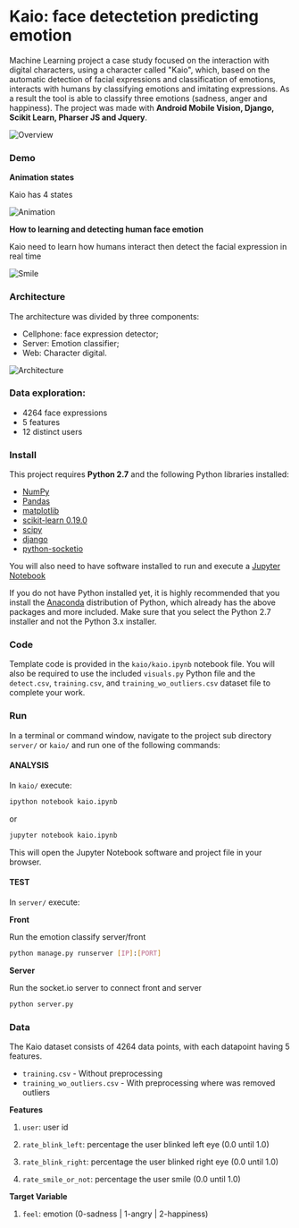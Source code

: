 # Kaio: face detectetion predicting emotion
Machine Learning project a case study focused on the interaction with digital characters, using a character called "Kaio", which, based on the automatic detection of facial expressions and classification of emotions, interacts with humans by classifying emotions and imitating expressions. As a result the tool is able to classify three emotions (sadness, anger and happiness). The project was made with **Android Mobile Vision, Django, Scikit Learn, Pharser JS and Jquery**.

![Overview](https://raw.githubusercontent.com/thiagomarquesrocha/Kaio-machine-learning-human-face-detection/master/kaio/images/visao_geral.png)

### Demo

**Animation states**

Kaio has 4 states

![Animation](https://raw.githubusercontent.com/thiagomarquesrocha/Kaio-machine-learning-human-face-detection/master/kaio/images/animacoes_estado_personagem.png)

**How to learning and detecting human face emotion**

Kaio need to learn how humans interact then detect the facial expression in real time

![Smile](https://raw.githubusercontent.com/thiagomarquesrocha/Kaio-machine-learning-human-face-detection/master/kaio/images/smile_face_detection.png)


### Architecture

The architecture was divided by three components: 


- Cellphone: face expression detector; 
- Server: Emotion classifier;
- Web: Character digital.

![Architecture](https://raw.githubusercontent.com/thiagomarquesrocha/Kaio-machine-learning-human-face-detection/master/kaio/images/Arquitetura.jpg)

### Data exploration:

- 4264 face expressions
- 5 features
- 12 distinct users


### Install

This project requires **Python 2.7** and the following Python libraries installed:

- [NumPy](http://www.numpy.org/)
- [Pandas](http://pandas.pydata.org/)
- [matplotlib](http://matplotlib.org/)
- [scikit-learn 0.19.0](http://scikit-learn.org/stable/)
- [scipy](https://www.scipy.org/)
- [django](https://www.djangoproject.com/)
- [python-socketio](http://python-socketio.readthedocs.io/en/latest/)


You will also need to have software installed to run and execute a [Jupyter Notebook](http://ipython.org/notebook.html)

If you do not have Python installed yet, it is highly recommended that you install the [Anaconda](http://continuum.io/downloads) distribution of Python, which already has the above packages and more included. Make sure that you select the Python 2.7 installer and not the Python 3.x installer.

### Code

Template code is provided in the `kaio/kaio.ipynb` notebook file. You will also be required to use the included `visuals.py` Python file and the `detect.csv`, `training.csv`, and `training_wo_outliers.csv` dataset file to complete your work.

### Run

In a terminal or command window, navigate to the project sub directory `server/` or `kaio/` and run one of the following commands:

#### ANALYSIS

In `kaio/` execute:

```bash
ipython notebook kaio.ipynb
```  
or
```bash
jupyter notebook kaio.ipynb
```

This will open the Jupyter Notebook software and project file in your browser.

#### TEST

In `server/` execute:

__Front__

Run the emotion classify server/front

```bash
python manage.py runserver [IP]:[PORT]
```

__Server__

Run the socket.io server to connect front and server

```bash
python server.py
```


### Data

The Kaio dataset consists of 4264 data points, with each datapoint having 5 features.

- `training.csv` - Without preprocessing
- `training_wo_outliers.csv` - With preprocessing where was removed outliers 

**Features**

1.  `user`: user id

2. `rate_blink_left`: percentage the user blinked left eye (0.0 until 1.0)

3. `rate_blink_right`: percentage the user blinked right eye (0.0 until 1.0)

4. `rate_smile_or_not`: percentage the user smile (0.0 until 1.0)

**Target Variable**

1. `feel`: emotion (0-sadness | 1-angry | 2-happiness)
